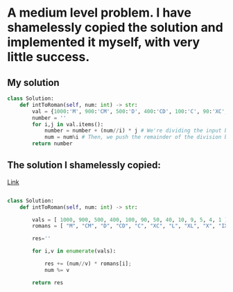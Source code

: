 # A medium level problem. I have shamelessly copied the solution and implemented it myself, with very little success.

## My solution

```python
class Solution:
    def intToRoman(self, num: int) -> str:
        val = {1000:'M', 900:'CM', 500:'D', 400:'CD', 100:'C', 90:'XC', 50:'L', 40:'XL', 10:'X', 9:'IX', 5:'V', 4:'IV', 1:'I'} 
        number = ''
        for i,j in val.items():
            number = number + (num//i) * j # We're dividing the input by ``i``, and then multiplying it with the respective letter ``j``.
            num = num%i # Then, we push the remainder of the division between ``num`` and ``i``.
        return number
```

## The solution I shamelessly copied:

[Link](https://leetcode.com/problems/integer-to-roman/discuss/1103010/Clean-and-Correct-Python-Solution)

```python

class Solution:
    def intToRoman(self, num: int) -> str:

        vals = [ 1000, 900, 500, 400, 100, 90, 50, 40, 10, 9, 5, 4, 1 ]
        romans = [ "M", "CM", "D", "CD", "C", "XC", "L", "XL", "X", "IX", "V", "IV", "I" ]

        res=''

        for i,v in enumerate(vals):

            res += (num//v) * romans[i];
            num %= v

        return res
```
